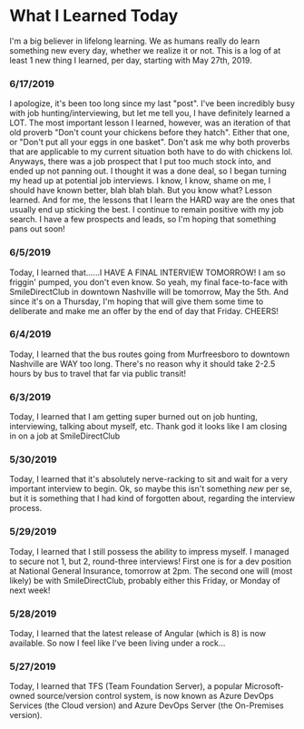 # What I Learned Today

I'm a big believer in lifelong learning. We as humans really do learn something new every day, whether we realize it or not. This is a log of at least 1 new thing I learned, per day, starting with May 27th, 2019.

### 6/17/2019
I apologize, it's been too long since my last "post". I've been incredibly busy with job hunting/interviewing, but let me tell you, I have definitely learned a LOT. The most important lesson I learned, however, was an iteration of that old proverb "Don't count your chickens before they hatch". Either that one, or "Don't put all your eggs in one basket". Don't ask me why both proverbs that are applicable to my current situation both have to do with chickens lol. Anyways, there was a job prospect that I put too much stock into, and ended up not panning out. I thought it was a done deal, so I began turning my head up at potential job interviews. I know, I know, shame on me, I should have known better, blah blah blah. But you know what? Lesson learned. And for me, the lessons that I learn the HARD way are the ones that usually end up sticking the best. I continue to remain positive with my job search. I have a few prospects and leads, so I'm hoping that something pans out soon!

### 6/5/2019
Today, I learned that......I HAVE A FINAL INTERVIEW TOMORROW! I am so friggin' pumped, you don't even know. So yeah, my final face-to-face with SmileDirectClub in downtown Nashville will be tomorrow, May the 5th. And since it's on a Thursday, I'm hoping that will give them some time to deliberate and make me an offer by the end of day that Friday. CHEERS!

### 6/4/2019
Today, I learned that the bus routes going from Murfreesboro to downtown Nashville are WAY too long. There's no reason why it should take 2-2.5 hours by bus to travel that far via public transit!

### 6/3/2019
Today, I learned that I am getting super burned out on job hunting, interviewing, talking about myself, etc. Thank god it looks like I am closing in on a job at SmileDirectClub

### 5/30/2019
Today, I learned that it's absolutely nerve-racking to sit and wait for a very important interview to begin. Ok, so maybe this isn't something _new_ per se, but it is something that I had kind of forgotten about, regarding the interview process.

### 5/29/2019
Today, I learned that I still possess the ability to impress myself. I managed to secure not 1, but 2, round-three interviews! First one is for a dev position at National General Insurance, tomorrow at 2pm. The second one will (most likely) be with SmileDirectClub, probably either this Friday, or Monday of next week!

### 5/28/2019
Today, I learned that the latest release of Angular (which is 8) is now available. So now I feel like I've been living under a rock...

### 5/27/2019
Today, I learned that TFS (Team Foundation Server), a popular Microsoft-owned source/version control system, is now known as Azure DevOps Services (the Cloud version) and Azure DevOps Server (the On-Premises version).
